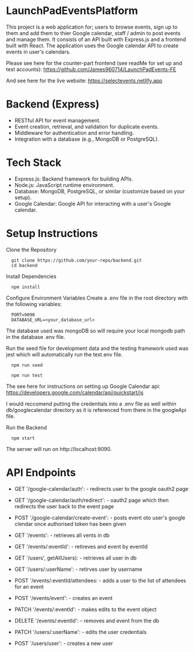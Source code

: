 # LaunchPadEventsPlatform

This project is a web application for; users to browse events, sign up to them and add them to thier Google calendar, staff / admin to post events and manage them. It consists of an API built with Express.js and a frontend built with React. The application uses the Google calendar API to create events in user's calendars.

Please see here for the counter-part frontend (see readMe for set up and test accounts): https://github.com/James960714/LaunchPadEvents-FE

And see here for the live website: https://selectevents.netlify.app

# Backend (Express)
- RESTful API for event management.
- Event creation, retrieval, and validation for duplicate events.
- Middleware for authentication and error handling.
- Integration with a database (e.g., MongoDB or PostgreSQL).


# Tech Stack
- Express.js: Backend framework for building APIs.
- Node.js: JavaScript runtime environment.
- Database: MongoDB, PostgreSQL, or similar (customize based on your setup).
- Google Calendar: Google API for interacting with a user's Google calendar.


# Setup Instructions

Clone the Repository

      git clone https://github.com/your-repo/backend.git
      cd backend
Install Dependencies

      npm install

Configure Environment Variables Create a .env file in the root directory with the following variables:

      PORT=9090
      DATABASE_URL=<your_database_url>

The database used was mongoDB so will require your local mongodb path in the database .env file.

Run the seed file for development data and the testing framework used was jest which will automatically run the test.env file. 
     
      npm run seed
      
      npm run test

The see here for instructions on setting up Google Calendar api: https://developers.google.com/calendar/api/quickstart/js

I would reccomend putting the credentials into a .env file as well within db/googlecalendar directory as it is referenced from there in the googleApi file. 


Run the Backend

      npm start

The server will run on http://localhost:9090.

# API Endpoints

- GET    '/google-calendar/auth':
      - redirects user to the google oauth2 page

- GET    '/google-calendar/auth/redirect':
      - oauth2 page which then redirects the user back to the event page

- POST   '/google-calendar/create-event':
      - posts event oto user's google clendar once authorised token has been given

- GET    '/events':
      - retrieves all vents in db

- GET    '/events/:eventId':
      - retireves and event by eventId

- GET    '/users', getAllUsers):
      - retrieves all user in db

- GET    '/users/:userName':
      - retirves user by username

- POST   '/events/:eventId/attendees:
      - adds a user to the list of attendees for an event

- POST   '/events/event':
      - creates an event

- PATCH  '/events/:eventId':
      - makes edits to the event object

- DELETE '/events/:eventId':
      - removes and event from the db

- PATCH  '/users/:userName':
      - edits the user credentials

- POST   '/users/user':
      - creates a new user


